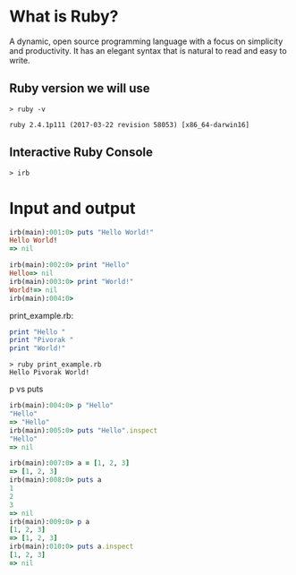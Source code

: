 # What is Ruby?

A dynamic, open source programming language with a focus on simplicity and productivity. It has an elegant syntax that is natural to read and easy to write.
<!-- .element: class="fragment" -->


## Ruby version we will use 

```shell
> ruby -v
```
<!-- .element: class="fragment" -->

```shell
ruby 2.4.1p111 (2017-03-22 revision 58053) [x86_64-darwin16]
```
<!-- .element: class="fragment" -->


## Interactive Ruby Console

```shell 
> irb
```
<!-- .element: class="fragment" -->


# Input and output

```ruby
irb(main):001:0> puts "Hello World!"
Hello World!
=> nil
```
<!-- .element: class="fragment" -->

```ruby
irb(main):002:0> print "Hello"
Hello=> nil
irb(main):003:0> print "World!"
World!=> nil
irb(main):004:0>
```
<!-- .element: class="fragment" -->


print_example.rb:
```ruby
print "Hello "
print "Pivorak "
print "World!"
```
<!-- .element: class="fragment" -->

```shell
> ruby print_example.rb
Hello Pivorak World!
```
<!-- .element: class="fragment" -->


p vs puts 
```ruby
irb(main):004:0> p "Hello"
"Hello"
=> "Hello"
irb(main):005:0> puts "Hello".inspect
"Hello"
=> nil
```
<!-- .element: class="fragment" -->

```ruby
irb(main):007:0> a = [1, 2, 3]
=> [1, 2, 3]
irb(main):008:0> puts a
1
2
3
=> nil
irb(main):009:0> p a
[1, 2, 3]
=> [1, 2, 3]
irb(main):010:0> puts a.inspect
[1, 2, 3]
=> nil
```
<!-- .element: class="fragment" -->